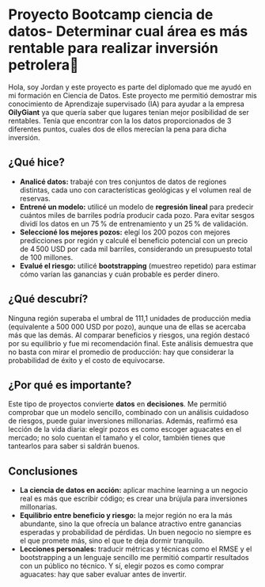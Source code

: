 # Proyecto Bootcamp ciencia de datos- Determinar cual área es más rentable para realizar inversión petrolera🚀

Hola, soy Jordan y este proyecto es parte del diplomado que me ayudó en mi formación en Ciencia de Datos. Este proyecto me permitió demostrar mis conocimiento de Aprendizaje supervisado (IA) para ayudar a la empresa **OilyGiant** ya que quería saber que lugares tenian mejor posibilidad de ser rentables. Tenía que encontrar con la los datos proporcionados de 3 diferentes puntos, cuales dos de ellos merecían la pena para dicha inversión. 

## ¿Qué hice?

- **Analicé datos:** trabajé con tres conjuntos de datos de regiones distintas, cada uno con características geológicas y el volumen real de reservas.
- **Entrené un modelo:** utilicé un modelo de **regresión lineal** para predecir cuántos miles de barriles podría producir cada pozo. Para evitar sesgos dividí los datos en un 75 % de entrenamiento y un 25 % de validación.
- **Seleccioné los mejores pozos:** elegí los 200 pozos con mejores predicciones por región y calculé el beneficio potencial con un precio de 4 500 USD por cada mil barriles, considerando un presupuesto total de 100 millones.
- **Evalué el riesgo:** utilicé **bootstrapping** (muestreo repetido) para estimar cómo varían las ganancias y cuán probable es perder dinero.

## ¿Qué descubrí?

Ninguna región superaba el umbral de 111,1 unidades de producción media (equivalente a 500 000 USD por pozo), aunque una de ellas se acercaba más que las demás. Al comparar beneficios y riesgos, una región destacó por su equilibrio y fue mi recomendación final. Este análisis demuestra que no basta con mirar el promedio de producción: hay que considerar la probabilidad de éxito y el costo de equivocarse.

## ¿Por qué es importante?

Este tipo de proyectos convierte **datos** en **decisiones**. Me permitió comprobar que un modelo sencillo, combinado con un análisis cuidadoso de riesgos, puede guiar inversiones millonarias. Además, reafirmó esa lección de la vida diaria: elegir pozos es como escoger aguacates en el mercado; no solo cuentan el tamaño y el color, también tienes que tantearlos para saber si saldrán buenos.

## Conclusiones

- **La ciencia de datos en acción:** aplicar machine learning a un negocio real es más que escribir código; es crear una brújula para inversiones millonarias.
- **Equilibrio entre beneficio y riesgo:** la mejor región no era la más abundante, sino la que ofrecía un balance atractivo entre ganancias esperadas y probabilidad de pérdidas. Un buen negocio no siempre es el que promete más, sino el que te deja dormir tranquilo.
- **Lecciones personales:** traducir métricas y técnicas como el RMSE y el bootstrapping a un lenguaje sencillo me permitió compartir resultados con un público no técnico. Y sí, elegir pozos es como comprar aguacates: hay que saber evaluar antes de invertir.

